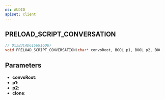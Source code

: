 ```yaml
---
ns: AUDIO
apiset: client
---
```

## PRELOAD_SCRIPT_CONVERSATION

```c
// 0x3B3CAD6166916D87
void PRELOAD_SCRIPT_CONVERSATION(char* convoRoot, BOOL p1, BOOL p2, BOOL clone);
```


## Parameters
* **convoRoot**:
* **p1**:
* **p2**:
* **clone**: